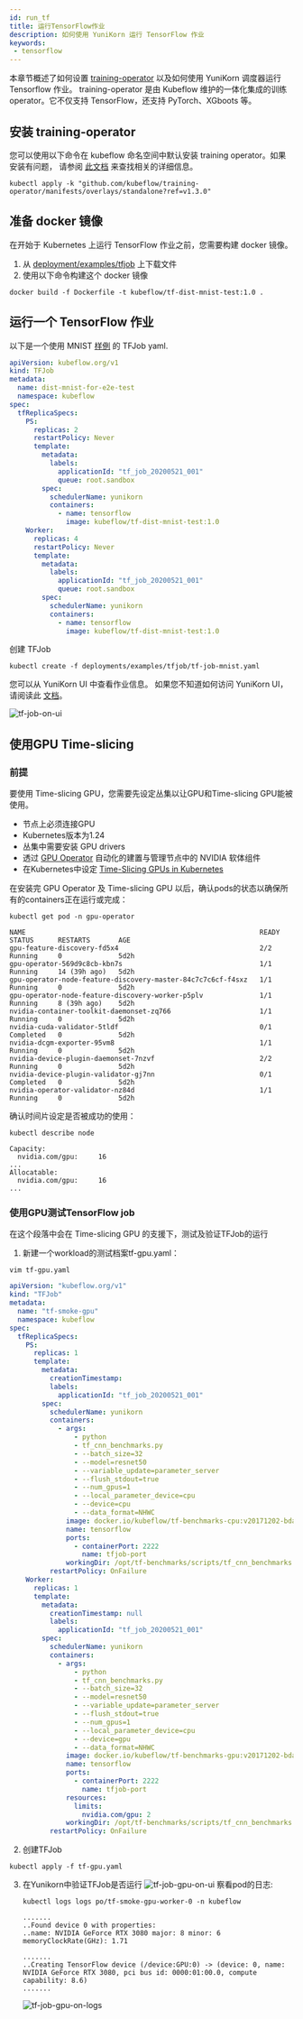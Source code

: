 ```yaml
---
id: run_tf
title: 运行TensorFlow作业
description: 如何使用 YuniKorn 运行 TensorFlow 作业
keywords:
 - tensorflow
---
```


<!--
Licensed to the Apache Software Foundation (ASF) under one
or more contributor license agreements.  See the NOTICE file
distributed with this work for additional information
regarding copyright ownership.  The ASF licenses this file
to you under the Apache License, Version 2.0 (the
"License"); you may not use this file except in compliance
with the License.  You may obtain a copy of the License at

  http://www.apache.org/licenses/LICENSE-2.0

Unless required by applicable law or agreed to in writing,
software distributed under the License is distributed on an
"AS IS" BASIS, WITHOUT WARRANTIES OR CONDITIONS OF ANY
KIND, either express or implied.  See the License for the
specific language governing permissions and limitations
under the License.
-->

本章节概述了如何设置 [training-operator](https://github.com/kubeflow/training-operator) 以及如何使用 YuniKorn 调度器运行 Tensorflow 作业。
training-operator 是由 Kubeflow 维护的一体化集成的训练 operator。它不仅支持 TensorFlow，还支持 PyTorch、XGboots 等。

## 安装 training-operator
您可以使用以下命令在 kubeflow 命名空间中默认安装 training operator。如果安装有问题，
请参阅 [此文档](https://github.com/kubeflow/training-operator#installation) 来查找相关的详细信息。
```
kubectl apply -k "github.com/kubeflow/training-operator/manifests/overlays/standalone?ref=v1.3.0"
```

## 准备 docker 镜像
在开始于 Kubernetes 上运行 TensorFlow 作业之前，您需要构建 docker 镜像。
1. 从 [deployment/examples/tfjob](https://github.com/apache/yunikorn-k8shim/tree/master/deployments/examples/tfjob) 上下载文件
2. 使用以下命令构建这个 docker 镜像

```
docker build -f Dockerfile -t kubeflow/tf-dist-mnist-test:1.0 .
```

## 运行一个 TensorFlow 作业
以下是一个使用 MNIST [样例](https://github.com/apache/yunikorn-k8shim/blob/master/deployments/examples/tfjob/tf-job-mnist.yaml) 的 TFJob yaml. 

```yaml
apiVersion: kubeflow.org/v1
kind: TFJob
metadata:
  name: dist-mnist-for-e2e-test
  namespace: kubeflow
spec:
  tfReplicaSpecs:
    PS:
      replicas: 2
      restartPolicy: Never
      template:
        metadata:
          labels:
            applicationId: "tf_job_20200521_001"
            queue: root.sandbox
        spec:
          schedulerName: yunikorn
          containers:
            - name: tensorflow
              image: kubeflow/tf-dist-mnist-test:1.0
    Worker:
      replicas: 4
      restartPolicy: Never
      template:
        metadata:
          labels:
            applicationId: "tf_job_20200521_001"
            queue: root.sandbox
        spec:
          schedulerName: yunikorn
          containers:
            - name: tensorflow
              image: kubeflow/tf-dist-mnist-test:1.0
```
创建 TFJob
```
kubectl create -f deployments/examples/tfjob/tf-job-mnist.yaml
```

您可以从 YuniKorn UI 中查看作业信息。 如果您不知道如何访问 YuniKorn UI，
请阅读此 [文档](../../get_started/get_started.md#访问-web-ui)。

![tf-job-on-ui](../../assets/tf-job-on-ui.png)

## 使用GPU Time-slicing
### 前提
要使用 Time-slicing GPU，您需要先设定丛集以让GPU和Time-slicing GPU能被使用。
- 节点上必须连接GPU
- Kubernetes版本为1.24
- 丛集中需要安装 GPU drivers
- 透过  [GPU Operator](https://docs.nvidia.com/datacenter/cloud-native/gpu-operator/getting-started.html) 自动化的建置与管理节点中的 NVIDIA 软体组件
- 在Kubernetes中设定 [Time-Slicing GPUs in Kubernetes](https://docs.nvidia.com/datacenter/cloud-native/gpu-operator/gpu-sharing.html)


在安装完 GPU Operator 及 Time-slicing GPU 以后，确认pods的状态以确保所有的containers正在运行或完成：
```shell script
kubectl get pod -n gpu-operator
```
```shell script
NAME                                                          READY   STATUS      RESTARTS       AGE
gpu-feature-discovery-fd5x4                                   2/2     Running     0              5d2h
gpu-operator-569d9c8cb-kbn7s                                  1/1     Running     14 (39h ago)   5d2h
gpu-operator-node-feature-discovery-master-84c7c7c6cf-f4sxz   1/1     Running     0              5d2h
gpu-operator-node-feature-discovery-worker-p5plv              1/1     Running     8 (39h ago)    5d2h
nvidia-container-toolkit-daemonset-zq766                      1/1     Running     0              5d2h
nvidia-cuda-validator-5tldf                                   0/1     Completed   0              5d2h
nvidia-dcgm-exporter-95vm8                                    1/1     Running     0              5d2h
nvidia-device-plugin-daemonset-7nzvf                          2/2     Running     0              5d2h
nvidia-device-plugin-validator-gj7nn                          0/1     Completed   0              5d2h
nvidia-operator-validator-nz84d                               1/1     Running     0              5d2h
```
确认时间片设定是否被成功的使用：
```shell script
kubectl describe node
```

```shell script
Capacity:
  nvidia.com/gpu:     16
...
Allocatable:
  nvidia.com/gpu:     16
...
```
### 使用GPU测试TensorFlow job
在这个段落中会在 Time-slicing GPU 的支援下，测试及验证TFJob的运行

1. 新建一个workload的测试档案tf-gpu.yaml：
  ```shell script
  vim tf-gpu.yaml
  ```
  ```yaml
  apiVersion: "kubeflow.org/v1"
  kind: "TFJob"
  metadata:
    name: "tf-smoke-gpu"
    namespace: kubeflow
  spec:
    tfReplicaSpecs:
      PS:
        replicas: 1
        template:
          metadata:
            creationTimestamp: 
            labels:
              applicationId: "tf_job_20200521_001"
          spec:
            schedulerName: yunikorn
            containers:
              - args:
                  - python
                  - tf_cnn_benchmarks.py
                  - --batch_size=32
                  - --model=resnet50
                  - --variable_update=parameter_server
                  - --flush_stdout=true
                  - --num_gpus=1
                  - --local_parameter_device=cpu
                  - --device=cpu
                  - --data_format=NHWC
                image: docker.io/kubeflow/tf-benchmarks-cpu:v20171202-bdab599-dirty-284af3
                name: tensorflow
                ports:
                  - containerPort: 2222
                    name: tfjob-port
                workingDir: /opt/tf-benchmarks/scripts/tf_cnn_benchmarks
            restartPolicy: OnFailure
      Worker:
        replicas: 1
        template:
          metadata:
            creationTimestamp: null
            labels:
              applicationId: "tf_job_20200521_001"
          spec:
            schedulerName: yunikorn
            containers:
              - args:
                  - python
                  - tf_cnn_benchmarks.py
                  - --batch_size=32
                  - --model=resnet50
                  - --variable_update=parameter_server
                  - --flush_stdout=true
                  - --num_gpus=1
                  - --local_parameter_device=cpu
                  - --device=gpu
                  - --data_format=NHWC
                image: docker.io/kubeflow/tf-benchmarks-gpu:v20171202-bdab599-dirty-284af3
                name: tensorflow
                ports:
                  - containerPort: 2222
                    name: tfjob-port
                resources:
                  limits:
                    nvidia.com/gpu: 2
                workingDir: /opt/tf-benchmarks/scripts/tf_cnn_benchmarks
            restartPolicy: OnFailure
  ```
2. 创建TFJob
  ```shell script
  kubectl apply -f tf-gpu.yaml
  ```
3. 在Yunikorn中验证TFJob是否运行
  ![tf-job-gpu-on-ui](../../assets/tf-job-gpu-on-ui.png)
    察看pod的日志:
    ```shell script
    kubectl logs logs po/tf-smoke-gpu-worker-0 -n kubeflow
    ```
    ```
    .......
    ..Found device 0 with properties:
    ..name: NVIDIA GeForce RTX 3080 major: 8 minor: 6 memoryClockRate(GHz): 1.71

    .......
    ..Creating TensorFlow device (/device:GPU:0) -> (device: 0, name: NVIDIA GeForce RTX 3080, pci bus id: 0000:01:00.0, compute capability: 8.6)
    .......
    ```
    ![tf-job-gpu-on-logs](../../assets/tf-job-gpu-on-logs.png)
